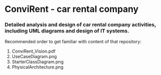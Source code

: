 # ConviRent - car rental company

### Detailed analysis and design of car rental company activities, including UML diagrams and design of IT systems.

Recommended order to get familiar with content of that repository:
1) ConviRent_Vision.pdf
2) UseCaseDiagram.png
3) StarterClassDiagram.png
4) PhysicalArchitecture.png
